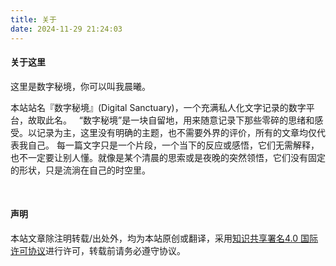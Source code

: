 ```yaml
---
title: 关于
date: 2024-11-29 21:24:03
---
```



#### 关于这里
这里是数字秘境，你可以叫我晨曦。

本站站名『数字秘境』(Digital Sanctuary)，一个充满私人化文字记录的数字平台，故取此名。
&nbsp;
“数字秘境”是一块自留地，用来随意记录下那些零碎的思绪和感受。以记录为主，这里没有明确的主题，也不需要外界的评价，所有的文章均仅代表我自己。
每一篇文字只是一个片段，一个当下的反应或感悟，它们无需解释，也不一定要让别人懂。就像是某个清晨的思索或是夜晚的突然领悟，它们没有固定的形状，只是流淌在自己的时空里。

&nbsp;
#### 声明
本站文章除注明转载/出处外，均为本站原创或翻译，采用[知识共享署名4.0 国际许可协议](https://creativecommons.org/licenses/by-nc-sa/4.0/)进行许可，转载前请务必遵守协议。
